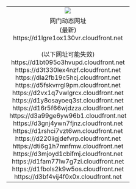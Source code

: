 ﻿<table>
  <tr></tr>
  <tr><td colspan=2 align=center><img src="https://d1lgre1ox130vr.cloudfront.net/Up/oGate.jpg" /></td></tr>
  <tr><td colspan=2 align=center>网门动态网址<br/>(最新)
<br>https://d1lgre1ox130vr.cloudfront.net
<br/><br/>(以下网址可能失效)
<br>https://d1bt095o3hvupd.cloudfront.net
<br>https://d3t330lex4nzf.cloudfront.net
<br>https://dla2fb19c5hcj.cloudfront.net
<br>https://d5fskvrrgl9pm.cloudfront.net
<br>https://d2vx1q7vwlgrcx.cloudfront.net
<br>https://d1y8osayoeq3st.cloudfront.net
<br>https://d16r5f66wjdzza.cloudfront.net
<br>https://d3a99ge6yw96b1.cloudfront.net
<br>https://d3gnj4ywn7fjnz.cloudfront.net
<br>https://d1rshci7vzt6wn.cloudfront.net
<br>https://d220iigjdefvrp.cloudfront.net
<br>https://dti6g1h7mnfmw.cloudfront.net
<br>https://d3mjoyd1cbifmj.cloudfront.net
<br>https://d1fam77lw7g7zi.cloudfront.net
<br>https://d1fbols2k9w5os.cloudfront.net
<br>https://d3bf4vij4f0x0x.cloudfront.net
    </td>
  </tr>
</table>
